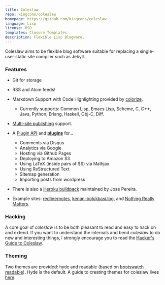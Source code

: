 ```yaml
---
title: Coleslaw
repo: kingcons/coleslaw
homepage: https://github.com/kingcons/coleslaw
language: Lisp
license: BSD
templates: Closure Templates
description: Flexible Lisp Blogware.
---
```


Coleslaw aims to be flexible blog software suitable for replacing a single-user static site compiler such as Jekyll.

### Features
* Git for storage
* RSS and Atom feeds!
* Markdown Support with Code Highlighting provided by [colorize](http://www.cliki.net/colorize).
  * Currently supports: Common Lisp, Emacs Lisp, Scheme, C, C++, Java, Python, Erlang, Haskell, Obj-C, Diff.
* [Multi-site publishing](http://rmoritz.github.io/articles/coleslaw-multi-site/) support.

* A [Plugin API](http://github.com/redline6561/coleslaw/blob/master/docs/plugin-api.md) and [**plugins**](http://github.com/redline6561/coleslaw/blob/master/docs/plugin-use.md) for...
  * Comments via Disqus
  * Analytics via Google
  * Hosting via Github Pages
  * Deploying to Amazon S3
  * Using LaTeX (inside pairs of $$) via Mathjax
  * Using ReStructured Text
  * Sitemap generation
  * Importing posts from wordpress

* There is also a [Heroku buildpack](https://github.com/jsmpereira/coleslaw-heroku) maintained by Jose Pereira.
* Example sites: [redlinernotes](http://redlinernotes.com/blog/), [kenan-bolukbasi.log](http://kenanb.com/), and [Nothing Really Matters](http://ironhead.xs4all.nl/).

### Hacking

A core goal of *coleslaw* is to be both pleasant to read and easy to hack on and extend. If you want to understand the internals and bend *coleslaw* to do new and interesting things, I strongly encourage you to read the [Hacker's Guide to Coleslaw](https://github.com/redline6561/coleslaw/blob/master/docs/hacking.md).

### Theming
Two themes are provided: hyde and readable (based on [bootswatch readable](http://bootswatch.com/readable/)). Hyde is the default. A guide to creating themes for coleslaw lives [here](https://github.com/redline6561/coleslaw/blob/master/docs/themes.md).
